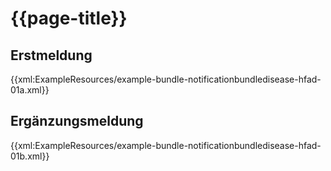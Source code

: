 # {{page-title}}

## Erstmeldung
{{xml:ExampleResources/example-bundle-notificationbundledisease-hfad-01a.xml}}

## Ergänzungsmeldung
{{xml:ExampleResources/example-bundle-notificationbundledisease-hfad-01b.xml}}
